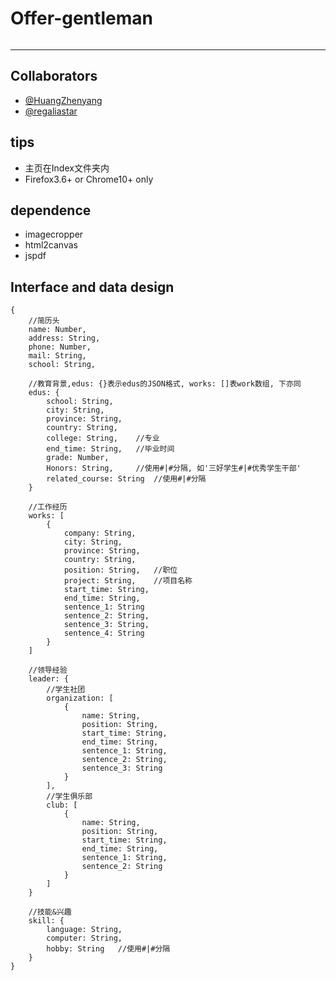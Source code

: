 # Offer-gentleman

<p align="left">
	<img alt="" src="https://img.shields.io/badge/JavaScript-ES6-green.svg" />
</p>

***
## Collaborators
* [@HuangZhenyang](https://github.com/HuangZhenyang)
* [@regaliastar](https://github.com/regaliastar)

## tips
* 主页在Index文件夹内
* Firefox3.6+ or Chrome10+ only

## dependence
* imagecropper
* html2canvas
* jspdf

## Interface and data design
```
{
	//简历头
	name: Number,
	address: String,
	phone: Number,
	mail: String,
	school: String,

	//教育背景,edus: {}表示edus的JSON格式, works: []表work数组, 下亦同
	edus: {
		school: String,
		city: String,
		province: String,
		country: String,
		college: String,	//专业
		end_time: String,	//毕业时间
		grade: Number,
		Honors: String,		//使用#|#分隔, 如'三好学生#|#优秀学生干部'
		related_course: String	//使用#|#分隔
	}

	//工作经历
	works: [
		{
			company: String,
			city: String,
			province: String,
			country: String,
			position: String,	//职位
			project: String,	//项目名称
			start_time: String,
			end_time: String,
			sentence_1: String
			sentence_2: String,
			sentence_3: String,
			sentence_4: String
		}
	]

	//领导经验
	leader: {
		//学生社团
		organization: [
			{
				name: String,
				position: String,
				start_time: String,
				end_time: String,
				sentence_1: String,
				sentence_2: String,
				sentence_3: String
			}
		],
		//学生俱乐部
		club: [
			{
				name: String,
				position: String,
				start_time: String,
				end_time: String,
				sentence_1: String,
				sentence_2: String
			}
		]
	}

	//技能&兴趣
	skill: {
		language: String,
		computer: String,
		hobby: String	//使用#|#分隔
	}
}
```
